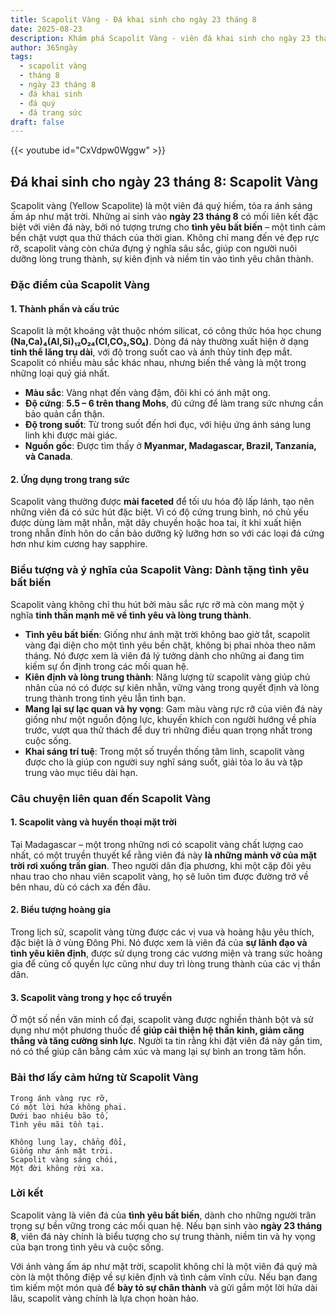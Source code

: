 ```yaml
---
title: Scapolit Vàng - Đá khai sinh cho ngày 23 tháng 8
date: 2025-08-23
description: Khám phá Scapolit Vàng - viên đá khai sinh cho ngày 23 tháng 8, biểu tượng của Dành tặng tình yêu bất biến. Cùng tìm hiểu ý nghĩa sâu sắc của viên đá độc đáo này.
author: 365ngày
tags:
  - scapolit vàng
  - tháng 8
  - ngày 23 tháng 8
  - đá khai sinh
  - đá quý
  - đá trang sức
draft: false
---
```


{{< youtube id="CxVdpw0Wggw" >}}

## Đá khai sinh cho ngày 23 tháng 8: Scapolit Vàng

Scapolit vàng (Yellow Scapolite) là một viên đá quý hiếm, tỏa ra ánh sáng ấm áp như mặt trời. Những ai sinh vào **ngày 23 tháng 8** có mối liên kết đặc biệt với viên đá này, bởi nó tượng trưng cho **tình yêu bất biến** – một tình cảm bền chặt vượt qua thử thách của thời gian. Không chỉ mang đến vẻ đẹp rực rỡ, scapolit vàng còn chứa đựng ý nghĩa sâu sắc, giúp con người nuôi dưỡng lòng trung thành, sự kiên định và niềm tin vào tình yêu chân thành.

### Đặc điểm của Scapolit Vàng

#### 1. Thành phần và cấu trúc

Scapolit là một khoáng vật thuộc nhóm silicat, có công thức hóa học chung **(Na,Ca)₄(Al,Si)₁₂O₂₄(Cl,CO₃,SO₄)**. Dòng đá này thường xuất hiện ở dạng **tinh thể lăng trụ dài**, với độ trong suốt cao và ánh thủy tinh đẹp mắt. Scapolit có nhiều màu sắc khác nhau, nhưng biến thể vàng là một trong những loại quý giá nhất.

- **Màu sắc**: Vàng nhạt đến vàng đậm, đôi khi có ánh mật ong.
- **Độ cứng**: **5.5 – 6 trên thang Mohs**, đủ cứng để làm trang sức nhưng cần bảo quản cẩn thận.
- **Độ trong suốt**: Từ trong suốt đến hơi đục, với hiệu ứng ánh sáng lung linh khi được mài giác.
- **Nguồn gốc**: Được tìm thấy ở **Myanmar, Madagascar, Brazil, Tanzania, và Canada**.

#### 2. Ứng dụng trong trang sức

Scapolit vàng thường được **mài faceted** để tối ưu hóa độ lấp lánh, tạo nên những viên đá có sức hút đặc biệt. Vì có độ cứng trung bình, nó chủ yếu được dùng làm mặt nhẫn, mặt dây chuyền hoặc hoa tai, ít khi xuất hiện trong nhẫn đính hôn do cần bảo dưỡng kỹ lưỡng hơn so với các loại đá cứng hơn như kim cương hay sapphire.

### Biểu tượng và ý nghĩa của Scapolit Vàng: Dành tặng tình yêu bất biến

Scapolit vàng không chỉ thu hút bởi màu sắc rực rỡ mà còn mang một ý nghĩa **tinh thần mạnh mẽ về tình yêu và lòng trung thành**.

- **Tình yêu bất biến**: Giống như ánh mặt trời không bao giờ tắt, scapolit vàng đại diện cho một tình yêu bền chặt, không bị phai nhòa theo năm tháng. Nó được xem là viên đá lý tưởng dành cho những ai đang tìm kiếm sự ổn định trong các mối quan hệ.
- **Kiên định và lòng trung thành**: Năng lượng từ scapolit vàng giúp chủ nhân của nó có được sự kiên nhẫn, vững vàng trong quyết định và lòng trung thành trong tình yêu lẫn tình bạn.
- **Mang lại sự lạc quan và hy vọng**: Gam màu vàng rực rỡ của viên đá này giống như một nguồn động lực, khuyến khích con người hướng về phía trước, vượt qua thử thách để duy trì những điều quan trọng nhất trong cuộc sống.
- **Khai sáng trí tuệ**: Trong một số truyền thống tâm linh, scapolit vàng được cho là giúp con người suy nghĩ sáng suốt, giải tỏa lo âu và tập trung vào mục tiêu dài hạn.

### Câu chuyện liên quan đến Scapolit Vàng

#### 1. Scapolit vàng và huyền thoại mặt trời

Tại Madagascar – một trong những nơi có scapolit vàng chất lượng cao nhất, có một truyền thuyết kể rằng viên đá này **là những mảnh vỡ của mặt trời rơi xuống trần gian**. Theo người dân địa phương, khi một cặp đôi yêu nhau trao cho nhau viên scapolit vàng, họ sẽ luôn tìm được đường trở về bên nhau, dù có cách xa đến đâu.

#### 2. Biểu tượng hoàng gia

Trong lịch sử, scapolit vàng từng được các vị vua và hoàng hậu yêu thích, đặc biệt là ở vùng Đông Phi. Nó được xem là viên đá của **sự lãnh đạo và tình yêu kiên định**, được sử dụng trong các vương miện và trang sức hoàng gia để củng cố quyền lực cũng như duy trì lòng trung thành của các vị thần dân.

#### 3. Scapolit vàng trong y học cổ truyền

Ở một số nền văn minh cổ đại, scapolit vàng được nghiền thành bột và sử dụng như một phương thuốc để **giúp cải thiện hệ thần kinh, giảm căng thẳng và tăng cường sinh lực**. Người ta tin rằng khi đặt viên đá này gần tim, nó có thể giúp cân bằng cảm xúc và mang lại sự bình an trong tâm hồn.

### Bài thơ lấy cảm hứng từ Scapolit Vàng

```
Trong ánh vàng rực rỡ,  
Có một lời hứa không phai.  
Dưới bao nhiêu bão tố,  
Tình yêu mãi tồn tại.  

Không lung lay, chẳng đổi,  
Giống như ánh mặt trời.  
Scapolit vàng sáng chói,  
Một đời không rời xa.  
```

### Lời kết

Scapolit vàng là viên đá của **tình yêu bất biến**, dành cho những người trân trọng sự bền vững trong các mối quan hệ. Nếu bạn sinh vào **ngày 23 tháng 8**, viên đá này chính là biểu tượng cho sự trung thành, niềm tin và hy vọng của bạn trong tình yêu và cuộc sống.

Với ánh vàng ấm áp như mặt trời, scapolit không chỉ là một viên đá quý mà còn là một thông điệp về sự kiên định và tình cảm vĩnh cửu. Nếu bạn đang tìm kiếm một món quà để **bày tỏ sự chân thành** và gửi gắm một lời hứa dài lâu, scapolit vàng chính là lựa chọn hoàn hảo.